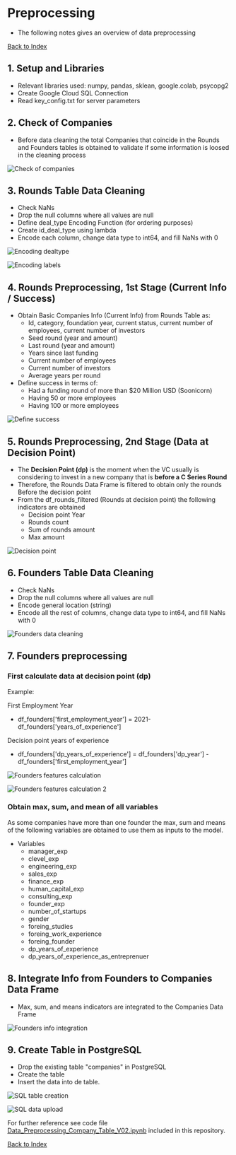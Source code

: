 
# Preprocessing

- The following notes gives an overview of data preprocessing

[Back to Index](README.md#index)

## 1. Setup and Libraries

- Relevant libraries used: numpy, pandas, sklean, google.colab, psycopg2
- Create Google Cloud SQL Connection
- Read key_config.txt for server parameters

## 2. Check of Companies

- Before data cleaning the total Companies that coincide in the Rounds and Founders tables is obtained to validate if some information is loosed in the cleaning process

![Check of companies](./Resources/images/preprocessing/01_Check_of_companies.png)

## 3. Rounds Table Data Cleaning

- Check NaNs
- Drop the null columns where all values are null
- Define deal_type Encoding Function (for ordering purposes)
- Create id_deal_type using lambda
- Encode each column, change data type to int64, and fill NaNs with 0

![Encoding dealtype](./Resources/images/preprocessing/02_fnc_encoding_dealtype.png)

![Encoding labels](./Resources/images/preprocessing/03_Encoding_labels.png)

## 4. Rounds Preprocessing, 1st Stage (Current Info / Success)

- Obtain Basic Companies Info (Current Info) from Rounds Table as:
  - Id, category, foundation year, current status, current number of employees, current number of investors
  - Seed round (year and amount)
  - Last round (year and amount)
  - Years since last funding
  - Current number of employees
  - Current number of investors
  - Average years per round
- Define success in terms of:
  - Had a funding round of more than $20 Million USD (Soonicorn)
  - Having 50 or more employees
  - Having 100 or more employees

![Define success](./Resources/images/preprocessing/04_Define_success.png)

## 5. Rounds Preprocessing, 2nd Stage (Data at Decision Point)

- The **Decision Point (dp)** is the moment when the VC usually is considering to invest in a new company that is **before a C Series Round**
- Therefore, the Rounds Data Frame is filtered to obtain only the rounds Before the decision point
- From the df_rounds_filtered (Rounds at decision point) the following indicators are obtained
  - Decision point Year
  - Rounds count
  - Sum of rounds amount
  - Max amount

![Decision point](./Resources/images/preprocessing/05_Decision_point.png)

## 6. Founders Table Data Cleaning

- Check NaNs
- Drop the null columns where all values are null
- Encode general location (string)
- Encode all the rest of columns, change data type to int64, and fill NaNs with 0

![Founders data cleaning](./Resources/images/preprocessing/06_Founders_data_cleaning.png)

## 7. Founders preprocessing

### First calculate data at decision point (dp)

Example:

First Employment Year

- df_founders['first_employment_year'] = 2021-df_founders['years_of_experience']

Decision point years of experience

- df_founders['dp_years_of_experience'] = df_founders['dp_year'] - df_founders['first_employment_year']

![Founders features calculation](./Resources/images/preprocessing/07_Founders_features_calculation.png)

![Founders features calculation 2](./Resources/images/preprocessing/07_Founders_features_calculation2.png)

### Obtain max, sum, and mean of all variables

As some companies have more than one founder the max, sum and means of the following variables are obtained to use them as inputs to the model.

- Variables
  - manager_exp
  - clevel_exp
  - engineering_exp
  - sales_exp
  - finance_exp
  - human_capital_exp
  - consulting_exp
  - founder_exp
  - number_of_startups
  - gender
  - foreing_studies
  - foreing_work_experience
  - foreing_founder
  - dp_years_of_experience
  - dp_years_of_experience_as_entreprenuer

## 8. Integrate Info from Founders to Companies Data Frame

- Max, sum, and means indicators are integrated to the Companies Data Frame

![Founders info integration](./Resources/images/preprocessing/08_Founders_info_integration.png)

## 9. Create Table in PostgreSQL

- Drop the existing table "companies" in PostgreSQL
- Create the table
- Insert the data into de table.

![SQL table creation](./Resources/images/preprocessing/09_SQL_table_creation.png)

![SQL data upload](./Resources/images/preprocessing/10_SQL_data_upload.png)

For further reference see code file [Data_Preprocessing_Company_Table_V02.ipynb](./Resources/code/Data_Preprocessing_Company_Table_V02.ipynb) included in this repository.

[Back to Index](README.md#index)
